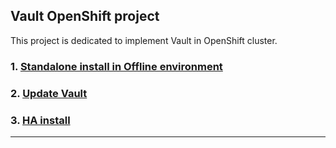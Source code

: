 ## Vault OpenShift project
This project is dedicated to implement Vault in OpenShift cluster.

### 1. [Standalone install in Offline environment](documentation/01-standalone-offline.md)

### 2. [Update Vault](documentation/02-update-vault-image.md)

### 3. [HA install](documentation/01-standalone-offline.md)

-------------------------------------------------------------------------------------------------------------


